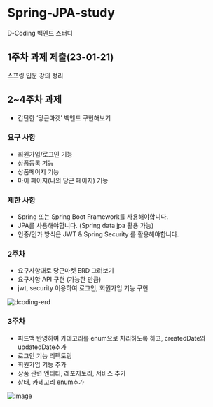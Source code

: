# Spring-JPA-study
D-Coding 백엔드 스터디 

## 1주차 과제 제출(23-01-21)
스프링 입문 강의 정리

## 2~4주차 과제
- 간단한 ‘당근마켓’ 벡엔드 구현해보기
### 요구 사항

- 회원가입/로그인 기능
- 상품등록 기능
- 상품페이지 기능
- 마이 페이지(나의 당근 페이지) 기능

### 제한 사항

- Spring 또는 Spring Boot Framework를 사용해야합니다.
- JPA를 사용해야합니다. (Spring data jpa 활용 가능)
- 인증/인가 방식은 JWT & Spring Security 를 활용해야합니다.

### 2주차

- 요구사항대로 당근마켓 ERD 그려보기
- 요구사항 API 구현 (가능한 만큼)
- jwt, security 이용하여 로그인, 회원가입 기능 구현


![dcoding-erd](https://user-images.githubusercontent.com/85729858/215239770-a2ac0b3a-cd5b-443d-b7a3-d026ce9ae5c5.png)


### 3주차

- 피드백 반영하여 카테고리를 enum으로 처리하도록 하고, createdDate와 updatedDate추가
- 로그인 기능 리펙토링
- 회원가입 기능 추가
- 상품 관련 엔티티, 레포지토리, 서비스 추가
- 상태, 카테고리 enum추가

![image](https://user-images.githubusercontent.com/85729858/216071539-42dc3af6-452e-464f-9a68-c52364c5fc3f.png)
